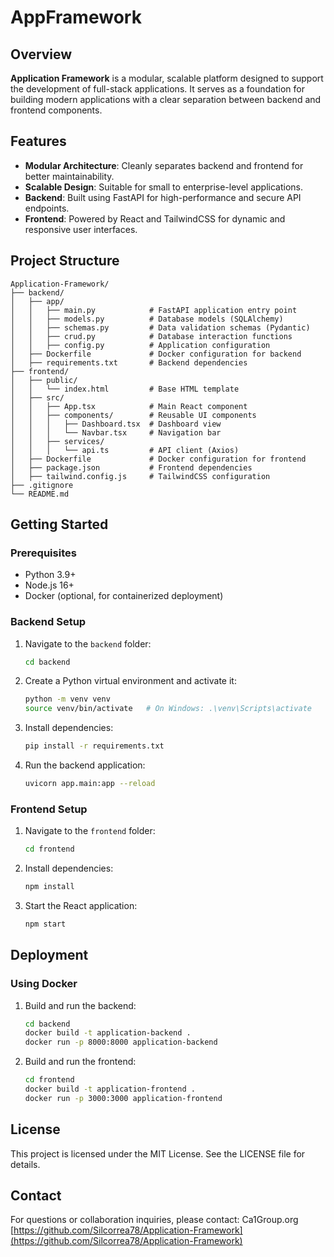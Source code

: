 # AppFramework

## Overview
**Application Framework** is a modular, scalable platform designed to support the development of full-stack applications. It serves as a foundation for building modern applications with a clear separation between backend and frontend components.

## Features
- **Modular Architecture**: Cleanly separates backend and frontend for better maintainability.
- **Scalable Design**: Suitable for small to enterprise-level applications.
- **Backend**: Built using FastAPI for high-performance and secure API endpoints.
- **Frontend**: Powered by React and TailwindCSS for dynamic and responsive user interfaces.

## Project Structure
```
Application-Framework/
├── backend/
│   ├── app/
│   │   ├── main.py            # FastAPI application entry point
│   │   ├── models.py          # Database models (SQLAlchemy)
│   │   ├── schemas.py         # Data validation schemas (Pydantic)
│   │   ├── crud.py            # Database interaction functions
│   │   ├── config.py          # Application configuration
│   ├── Dockerfile             # Docker configuration for backend
│   ├── requirements.txt       # Backend dependencies
├── frontend/
│   ├── public/
│   │   └── index.html         # Base HTML template
│   ├── src/
│   │   ├── App.tsx            # Main React component
│   │   ├── components/        # Reusable UI components
│   │   │   ├── Dashboard.tsx  # Dashboard view
│   │   │   └── Navbar.tsx     # Navigation bar
│   │   ├── services/
│   │   │   └── api.ts         # API client (Axios)
│   ├── Dockerfile             # Docker configuration for frontend
│   ├── package.json           # Frontend dependencies
│   ├── tailwind.config.js     # TailwindCSS configuration
├── .gitignore
└── README.md
```

## Getting Started

### Prerequisites
- Python 3.9+
- Node.js 16+
- Docker (optional, for containerized deployment)

### Backend Setup
1. Navigate to the `backend` folder:
   ```bash
   cd backend
   ```
2. Create a Python virtual environment and activate it:
   ```bash
   python -m venv venv
   source venv/bin/activate   # On Windows: .\venv\Scripts\activate
   ```
3. Install dependencies:
   ```bash
   pip install -r requirements.txt
   ```
4. Run the backend application:
   ```bash
   uvicorn app.main:app --reload
   ```

### Frontend Setup
1. Navigate to the `frontend` folder:
   ```bash
   cd frontend
   ```
2. Install dependencies:
   ```bash
   npm install
   ```
3. Start the React application:
   ```bash
   npm start
   ```

## Deployment
### Using Docker
1. Build and run the backend:
   ```bash
   cd backend
   docker build -t application-backend .
   docker run -p 8000:8000 application-backend
   ```
2. Build and run the frontend:
   ```bash
   cd frontend
   docker build -t application-frontend .
   docker run -p 3000:3000 application-frontend
   ```

## License
This project is licensed under the MIT License. See the LICENSE file for details.

## Contact
For questions or collaboration inquiries, please contact:
Ca1Group.org
[https://github.com/Silcorrea78/Application-Framework](https://github.com/Silcorrea78/Application-Framework)

